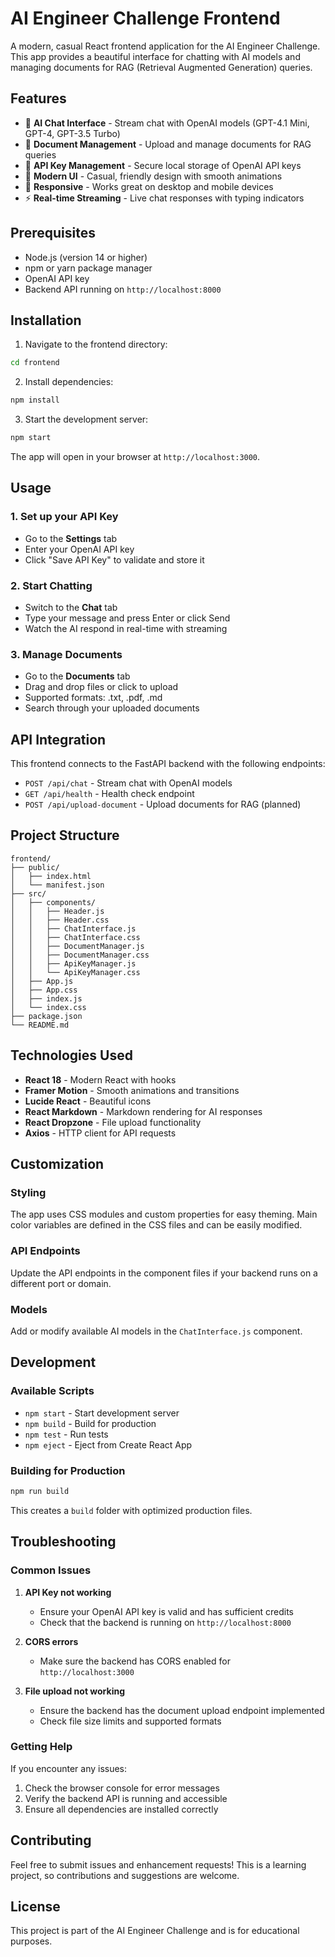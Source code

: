 # AI Engineer Challenge Frontend

A modern, casual React frontend application for the AI Engineer Challenge. This app provides a beautiful interface for chatting with AI models and managing documents for RAG (Retrieval Augmented Generation) queries.

## Features

- 🤖 **AI Chat Interface** - Stream chat with OpenAI models (GPT-4.1 Mini, GPT-4, GPT-3.5 Turbo)
- 📄 **Document Management** - Upload and manage documents for RAG queries
- 🔑 **API Key Management** - Secure local storage of OpenAI API keys
- 🎨 **Modern UI** - Casual, friendly design with smooth animations
- 📱 **Responsive** - Works great on desktop and mobile devices
- ⚡ **Real-time Streaming** - Live chat responses with typing indicators

## Prerequisites

- Node.js (version 14 or higher)
- npm or yarn package manager
- OpenAI API key
- Backend API running on `http://localhost:8000`

## Installation

1. Navigate to the frontend directory:
```bash
cd frontend
```

2. Install dependencies:
```bash
npm install
```

3. Start the development server:
```bash
npm start
```

The app will open in your browser at `http://localhost:3000`.

## Usage

### 1. Set up your API Key
- Go to the **Settings** tab
- Enter your OpenAI API key
- Click "Save API Key" to validate and store it

### 2. Start Chatting
- Switch to the **Chat** tab
- Type your message and press Enter or click Send
- Watch the AI respond in real-time with streaming

### 3. Manage Documents
- Go to the **Documents** tab
- Drag and drop files or click to upload
- Supported formats: .txt, .pdf, .md
- Search through your uploaded documents

## API Integration

This frontend connects to the FastAPI backend with the following endpoints:

- `POST /api/chat` - Stream chat with OpenAI models
- `GET /api/health` - Health check endpoint
- `POST /api/upload-document` - Upload documents for RAG (planned)

## Project Structure

```
frontend/
├── public/
│   ├── index.html
│   └── manifest.json
├── src/
│   ├── components/
│   │   ├── Header.js
│   │   ├── Header.css
│   │   ├── ChatInterface.js
│   │   ├── ChatInterface.css
│   │   ├── DocumentManager.js
│   │   ├── DocumentManager.css
│   │   ├── ApiKeyManager.js
│   │   └── ApiKeyManager.css
│   ├── App.js
│   ├── App.css
│   ├── index.js
│   └── index.css
├── package.json
└── README.md
```

## Technologies Used

- **React 18** - Modern React with hooks
- **Framer Motion** - Smooth animations and transitions
- **Lucide React** - Beautiful icons
- **React Markdown** - Markdown rendering for AI responses
- **React Dropzone** - File upload functionality
- **Axios** - HTTP client for API requests

## Customization

### Styling
The app uses CSS modules and custom properties for easy theming. Main color variables are defined in the CSS files and can be easily modified.

### API Endpoints
Update the API endpoints in the component files if your backend runs on a different port or domain.

### Models
Add or modify available AI models in the `ChatInterface.js` component.

## Development

### Available Scripts

- `npm start` - Start development server
- `npm build` - Build for production
- `npm test` - Run tests
- `npm eject` - Eject from Create React App

### Building for Production

```bash
npm run build
```

This creates a `build` folder with optimized production files.

## Troubleshooting

### Common Issues

1. **API Key not working**
   - Ensure your OpenAI API key is valid and has sufficient credits
   - Check that the backend is running on `http://localhost:8000`

2. **CORS errors**
   - Make sure the backend has CORS enabled for `http://localhost:3000`

3. **File upload not working**
   - Ensure the backend has the document upload endpoint implemented
   - Check file size limits and supported formats

### Getting Help

If you encounter any issues:
1. Check the browser console for error messages
2. Verify the backend API is running and accessible
3. Ensure all dependencies are installed correctly

## Contributing

Feel free to submit issues and enhancement requests! This is a learning project, so contributions and suggestions are welcome.

## License

This project is part of the AI Engineer Challenge and is for educational purposes.